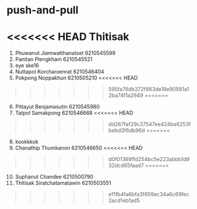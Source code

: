 # push-and-pull
<<<<<<< HEAD
Thitisak
=======

1. Phuwanut Jiamwatthanaloet 6210545599
2. Panitan Plengkham 6210545521
3. eye ske16
4. Nuttapol Korcharoenrat 6210546404
5. Pokpong Noppakhun 6210505210
<<<<<<< HEAD
>>>>>>> 595fa76db372f863de18e90591a12ba74f1a2949
=======
6. Pittayut Benjamasutin 6210545980
7. Tatpol Samakpong 6210546668
<<<<<<< HEAD
>>>>>>> dd267faf29c37547ee424ba6253fbebd3f6db96d
=======
8. kookkkok
9. Chanathip Thumkanon 6210546650
<<<<<<< HEAD
>>>>>>> d0f01369ffd254bc5e223abbb1d932dcd65faad7
=======
10. Suphanut Chandee 6210500790
11. Thitisak Siratchatamatawin 6210503551
>>>>>>> e11fb4fa6bfa3f659ac34a6c69fec2acd1eb1ad5
